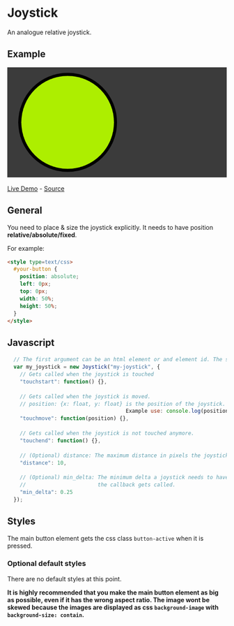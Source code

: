 # Joystick
An analogue relative joystick.

## Example

![alt text](https://github.com/airconsole/airconsole-controls/raw/master/examples/joystick.png "Button Example")

[Live Demo](https://rawgit.com/AirConsole/airconsole-controls/master/examples/joystick.html) -
[Source](https://github.com/AirConsole/airconsole-controls/blob/master/examples/joystick.html)

## General

You need to place & size the joystick explicitly. It needs to have position **relative/absolute/fixed**.

For example:
```html
<style type=text/css>
  #your-button {
    position: absolute;
    left: 0px;
    top: 0px;
    width: 50%;
    height: 50%;
  }
</style>
```

## Javascript
```javascript
  // The first argument can be an html element or and element id. The second argument are options.
  var my_joystick = new Joystick("my-joystick", {
    // Gets called when the joystick is touched
    "touchstart": function() {},
    
    // Gets called when the joystick is moved.
    // position: {x: float, y: float} is the position of the joystick. Values are between -1 and 1
                                      Example use: console.log(position.x,  position.y);
    "touchmove": function(position) {},
    
    // Gets called when the joystick is not touched anymore.
    "touchend": function() {},
    
    // (Optional) distance: The maximum distance in pixels the joystick can be moved.
    "distance": 10,
    
    // (Optional) min_delta: The minimum delta a joystick needs to have moved before
    //                       the callback gets called.
    "min_delta": 0.25
  });
```

## Styles

The main button element gets the css class ```button-active``` when it is pressed.

### Optional default styles

There are no default styles at this point.

**It is highly recommended that you make the main button element as big as possible, even if it has the wrong aspect ratio. The image wont be skewed because the images are displayed as css ```background-image``` with ```background-size: contain```.**
